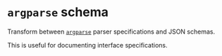 # `argparse` schema

Transform between [`argparse`](https://docs.python.org/3/library/argparse) parser specifications and JSON schemas.

This is useful for documenting interface specifications.
